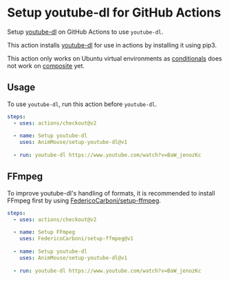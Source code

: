 # Setup youtube-dl for GitHub Actions
Setup [youtube-dl](https://github.com/ytdl-org/youtube-dl) on GitHub Actions to use `youtube-dl`.

This action installs [youtube-dl](https://github.com/ytdl-org/youtube-dl) for use in actions by installing it using pip3.

This action only works on Ubuntu virtual environments as [conditionals](https://github.com/actions/runner/issues/646) does not work on [composite](https://docs.github.com/en/actions/creating-actions/creating-a-composite-run-steps-action) yet.

## Usage
To use `youtube-dl`, run this action before `youtube-dl`.

```yml
steps:
  - uses: actions/checkout@v2
    
  - name: Setup youtube-dl
    uses: AnimMouse/setup-youtube-dl@v1
    
  - run: youtube-dl https://www.youtube.com/watch?v=BaW_jenozKc
```

## FFmpeg
To improve youtube-dl's handling of formats, it is recommended to install FFmpeg first by using [FedericoCarboni/setup-ffmpeg](https://github.com/FedericoCarboni/setup-ffmpeg).

```yml
steps:
  - uses: actions/checkout@v2
    
  - name: Setup FFmpeg
    uses: FedericoCarboni/setup-ffmpeg@v1
    
  - name: Setup youtube-dl
    uses: AnimMouse/setup-youtube-dl@v1
    
  - run: youtube-dl https://www.youtube.com/watch?v=BaW_jenozKc
```